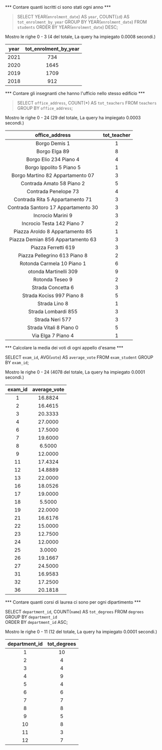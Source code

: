 *** Contare quanti iscritti ci sono stati ogni anno ***

> SELECT YEAR(`enrolment_date`) AS `year`, COUNT(`id`) AS `tot_enrolment_by_year`
> GROUP BY YEAR(`enrolment_date`)
> FROM `students`
> ORDER BY YEAR(`enrolment_date`) DESC;

Mostro le righe 0 -  3 (4 del totale, La query ha impiegato 0.0008 secondi.)

|year|tot_enrolment_by_year|
|:--:|:-------------------:|
|2021| 734	               |
|2020| 1645                |	
|2019| 1709                |	
|2018| 912	               |


*** Contare gli insegnanti che hanno l'ufficio nello stesso edificio ***

> SELECT `office_address`, COUNT(*) AS `tot_teachers`
> FROM `teachers`
> GROUP BY `office_address`;

Mostro le righe 0 - 24 (29 del totale, La query ha impiegato 0.0003 secondi.)

|office_address                      |tot_teacher|
|:----------------------------------:|:---------:|
| Borgo Demis 1                      |	1        |	
| Borgo Elga 89                      |	8        |	
| Borgo Elio 234 Piano 4             |	4        |	
| Borgo Ippolito 5 Piano 5           |	1        |	
| Borgo Martino 82 Appartamento 07   |	3        |	
| Contrada Amato 58 Piano 2          |	5        |	
| Contrada Penelope 73               |	4        |	
| Contrada Rita 5 Appartamento 71    |	3        |	
| Contrada Santoro 17 Appartamento 30|	3        |	
| Incrocio Marini 9                  |	3        |	
| Incrocio Testa 142 Piano 7         |	2        |	
| Piazza Aroldo 8 Appartamento 85    |	1        |	
| Piazza Demian 856 Appartamento 63  |	3        |	
| Piazza Ferretti 619                |	3        |	
| Piazza Pellegrino 613 Piano 8      |	2        |	
| Rotonda Carmela 10 Piano 1         |	6        |	
| otonda Martinelli 309              |	9        |	
| Rotonda Teseo 9                    |	2        |	
| Strada Concetta 6                  |	3        |	
| Strada Kociss 997 Piano 8          |	5        |	
| Strada Lino 8                      |	1        |	
| Strada Lombardi 855                |	3        |	
| Strada Neri 577                    |	3        |	
| Strada Vitali 8 Piano 0            |	5        |	
| Via Elga 7 Piano 4                 |	1        |	


*** Calcolare la media dei voti di ogni appello d'esame ***

SELECT `exam_id`,  AVG(`vote`) AS `average_vote` 
FROM `exam_student` 
GROUP BY `exam_id`;

Mostro le righe 0 - 24 (4078 del totale, La query ha impiegato 0.0001 secondi.)

|exam_id|average_vote|	
|:-----:|:----------:|
|1      |16.8824     |
|2      |16.4615     |
|3      |20.3333     |
|4      |27.0000     |
|6      |17.5000     |
|7      |19.6000     |
|8      |6.5000      |
|9      |12.0000     |
|11     |17.4324     |	
|12     |14.8889     |	
|13     |22.0000     |	
|16     |18.0526     |	
|17     |19.0000     |	
|18     |5.5000      |
|19     |22.0000     |	
|21     |16.6176     |	
|22     |15.0000     |	
|23     |12.7500     |	
|24     |12.0000     |	
|25     |3.0000      |
|26     |19.1667     |	
|27     |24.5000     |	
|31     |16.9583     |	
|32     |17.2500     |	
|36     |20.1818     |	


*** Contare quanti corsi di laurea ci sono per ogni dipartimento *** 

SELECT `department_id`, COUNT(`name`) AS `tot_degrees` 
FROM `degrees`
GROUP BY `department_id`  
ORDER BY `department_id` ASC;

Mostro le righe 0 - 11 (12 del totale, La query ha impiegato 0.0001 secondi.)

| department_id|tot_degrees|	
|:------------:|:---------:|
|1 	           |10         |	
|2	           |4	       |
|3	           |4	       |
|4	           |9	       |
|5	           |4	       |
|6	           |6	       |
|7	           |7          |
|8	           |8          |
|9	           |5          |
|10	           |8          | 
|11	           |3          |	
|12            |7          |        

